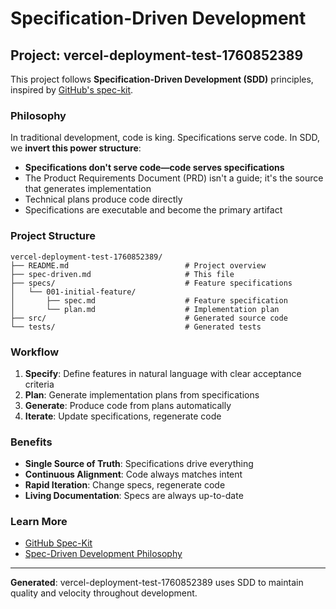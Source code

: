 # Specification-Driven Development

## Project: vercel-deployment-test-1760852389

This project follows **Specification-Driven Development (SDD)** principles, inspired by [GitHub's spec-kit](https://github.com/github/spec-kit).

### Philosophy

In traditional development, code is king. Specifications serve code. In SDD, we **invert this power structure**:

- **Specifications don't serve code—code serves specifications**
- The Product Requirements Document (PRD) isn't a guide; it's the source that generates implementation
- Technical plans produce code directly
- Specifications are executable and become the primary artifact

### Project Structure

```
vercel-deployment-test-1760852389/
├── README.md                          # Project overview
├── spec-driven.md                     # This file
├── specs/                             # Feature specifications
│   └── 001-initial-feature/
│       ├── spec.md                    # Feature specification
│       └── plan.md                    # Implementation plan
├── src/                               # Generated source code
└── tests/                             # Generated tests
```

### Workflow

1. **Specify**: Define features in natural language with clear acceptance criteria
2. **Plan**: Generate implementation plans from specifications
3. **Generate**: Produce code from plans automatically
4. **Iterate**: Update specifications, regenerate code

### Benefits

- **Single Source of Truth**: Specifications drive everything
- **Continuous Alignment**: Code always matches intent
- **Rapid Iteration**: Change specs, regenerate code
- **Living Documentation**: Specs are always up-to-date

### Learn More

- [GitHub Spec-Kit](https://github.com/github/spec-kit)
- [Spec-Driven Development Philosophy](https://github.com/github/spec-kit/blob/main/spec-driven.md)

---

**Generated**: vercel-deployment-test-1760852389 uses SDD to maintain quality and velocity throughout development.
